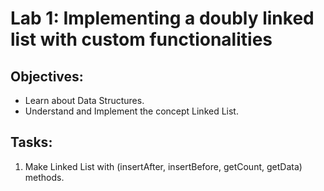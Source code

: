 # Lab 1: Implementing a doubly linked list with custom functionalities

## Objectives:

- Learn about Data Structures.
- Understand and Implement the concept Linked List.

## Tasks:

1. Make Linked List with (insertAfter, insertBefore, getCount, getData) methods.

